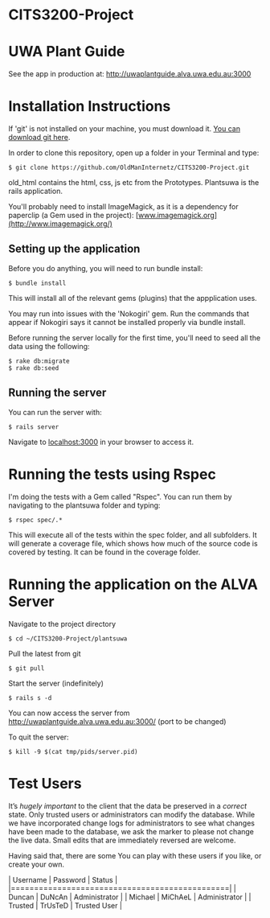 CITS3200-Project
================
# UWA Plant Guide #

See the app in production at: http://uwaplantguide.alva.uwa.edu.au:3000


# Installation Instructions #

If 'git' is not installed on your machine, you must download it. [You can download git here](http://git-scm.com/downloads).

In order to clone this repository, open up a folder in your Terminal and type:

    $ git clone https://github.com/OldManInternetz/CITS3200-Project.git

old_html contains the html, css, js etc from the Prototypes. Plantsuwa is the rails application.

You'll probably need to install ImageMagick, as it is a dependency for paperclip (a Gem used in the project):
[www.imagemagick.org](http://www.imagemagick.org/)

## Setting up the application ##

Before you do anything, you will need to run bundle install:

    $ bundle install

This will install all of the relevant gems (plugins) that the appplication uses.

You may run into issues with the 'Nokogiri' gem. Run the commands that appear if Nokogiri says it cannot be installed properly via bundle install.

Before running the server locally for the first time, you'll need to seed all the data using the following:

    $ rake db:migrate
    $ rake db:seed

## Running the server ##

You can run the server with:

    $ rails server

Navigate to [localhost:3000](http://localhost:3000) in your browser to access it.


# Running the tests using Rspec #

I'm doing the tests with a Gem called "Rspec". You can run them by navigating to the plantsuwa folder and typing: 

    $ rspec spec/.*

This will execute all of the tests within the spec folder, and all subfolders. It will generate a coverage file, which shows how much of the source code is covered by testing. It can be found in the coverage folder.


# Running the application on the ALVA Server #

Navigate to the project directory

    $ cd ~/CITS3200-Project/plantsuwa

Pull the latest from git 

    $ git pull
    
Start the server (indefinitely)

    $ rails s -d
    
You can now access the server from http://uwaplantguide.alva.uwa.edu.au:3000/ (port to be changed)
    
To quit the server:

    $ kill -9 $(cat tmp/pids/server.pid)

# Test Users #

It’s *hugely important* to the client that the data be preserved in a *correct* state. Only trusted users or administrators can modify the database. 
While we have incorporated change logs for administrators to see what changes have been made to the database, we ask the marker to please not change the live data. Small edits that are immediately reversed are welcome.

Having said that, there are some 
You can play with these users if you like, or create your own.

| Username	|	Password	|	   Status		|
|===============================================|
| Duncan	|	 DuNcAn		|	Administrator	|
| Michael	|	 MiChAeL	|	Administrator	|
| Trusted	|	 TrUsTeD	| 	Trusted User	|

